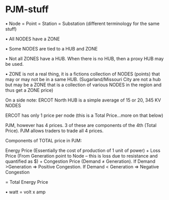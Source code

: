 # PJM-stuff
•	Node = Point = Station = Substation (different terminology for the same stuff)

•	All NODES have a ZONE

•	Some NODES are tied to a HUB and ZONE

•	Not all ZONES have a HUB. When there is no HUB, then a proxy HUB may be used.

•	ZONE is not a real thing, it is a fictions collection of NODES (points) that may or may not be in a same HUB. (Sugarland/Missouri City are not a hub but may be a ZONE that is a collection of various NODES in the region and thus get a ZONE price)

On a side note: ERCOT North HUB is a simple average of 15 or 20, 345 KV  NODES 

ERCOT has only 1 price per node (this is a Total Price…more on that below)

PJM, however has 4 prices.  3 of these are components of the 4th (Total Price). PJM allows traders to trade all 4 prices.

Components of TOTAL price in PJM:

Energy Price (Essentially the cost of production of 1 unit of power)
+
Loss Price (From Generation point to Node – this is loss due to resistance and quantified as $)
+
Congestion Price (Demand ≠ Generation). If Demand >Generation => Positive Congestion. If Demand < Generation => Negative Congestion

= Total Energy Price




•	watt = volt x amp

